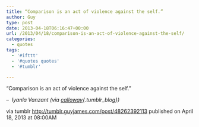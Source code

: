 ```yaml
---
title: “Comparison is an act of violence against the self.”
author: Guy
type: post
date: 2013-04-18T06:16:47+00:00
url: /2013/04/18/comparison-is-an-act-of-violence-against-the-self/
categories:
  - quotes
tags:
  - '#ifttt'
  - '#quotes quotes'
  - '#tumblr'

---
```

“Comparison is an act of violence against the self.”

&#8211; _<span class="Apple-style-span"> Iyanla Vanzant</span> (via [calloway][1]{.tumblr_blog})_

via tumblr http://tumblr.guyjames.com/post/48262392113 published on April 18, 2013 at 08:00AM

 [1]: http://calloway.tumblr.com/